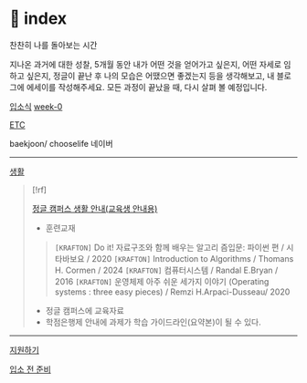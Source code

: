 # 󰏢 index



찬찬히 나를 돌아보는 시간

지나온 과거에 대한 성찰, 5개월 동안 내가 어떤 것을 얻어가고 싶은지, 어떤 자세로 임하고 싶은지, 정글이 끝난 후 나의 모습은 어땠으면 좋겠는지 등을 생각해보고,
내 블로그에 에세이를 작성해주세요. 모든 과정이 끝났을 때, 다시 살펴 볼 예정입니다.









[입소식](입소식)
[week-0](week-0)

[ETC](ETC)

baekjoon/
  chooselife
  네이버


---





[생활](생활)















> [!rf]
>
> [정글 캠퍼스 생활 안내(교육생 안내용)](https://kraftonjungle.notion.site/junglecampuslife) 
> 
> - 훈련교재
> > `[KRAFTON]` Do it! 자료구조와 함께 배우는 알고리 즘입문: 파이썬 편 / 시타바보요 / 2020
> > `[KRAFTON]` Introduction to Algorithms / Thomans H. Cormen / 2024
> > `[KRAFTON]` 컴퓨터시스템 / Randal E.Bryan / 2016
> > `[KRAFTON]` 운영체제 아주 쉬운 세가지 이야기 (Operating systems : three easy pieces) / Remzi H.Arpaci-Dusseau/ 2020
>
> - 정글 캠퍼스에 교육자료
> - 학점은행제 안내에 과제가 학습 가이드라인(요약본)이 될 수 있다.





---

[지원하기](/Project/크래프톤_정글/지원하기)

[입소 전 준비](입소_전_준비)
